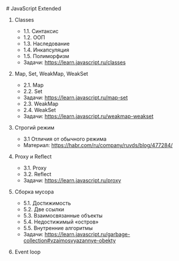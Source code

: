 # JavaScript Extended

1. Classes
    - 1.1. Синтаксис
    - 1.2. ООП
    - 1.3. Наследование
    - 1.4. Инкапсуляция
    - 1.5. Полиморфизм
    - Задачи: https://learn.javascript.ru/classes
    
2. Map, Set, WeakMap, WeakSet 
    - 2.1. Map
    - 2.2. Set
    - Задачи: https://learn.javascript.ru/map-set
    - 2.3. WeakMap
    - 2.4. WeakSet
    - Задачи: https://learn.javascript.ru/weakmap-weakset
    
3. Строгий режим
    - 3.1 Отличия от обычного режима
    - Материал: https://habr.com/ru/company/ruvds/blog/477284/
    
4. Proxy и Reflect
    - 3.1. Proxy
    - 3.2. Reflect
    - Задачи: https://learn.javascript.ru/proxy

5. Сборка мусора
    - 5.1. Достижимость
    - 5.2. Две ссылки
    - 5.3. Взаимосвязанные объекты
    - 5.4. Недостижимый «остров»
    - 5.5. Внутренние алгоритмы
    - Задачи: https://learn.javascript.ru/garbage-collection#vzaimosvyazannye-obekty
    
6. Event loop


